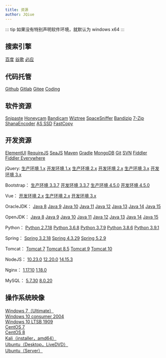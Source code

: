 ```yaml
---
title: 资源
author: JQiue
---
```


::: tip
如果没有特别声明软件环境，就默认为 windows x64
:::

## 搜索引擎

[百度](https://www.baidu.com)
[谷歌](https://www.google.com)
[必应](https://www.bing.com)

## 代码托管

[Github](https://github.com)
[Gitlab](https://gitlab.com)
[Gitee](https://gitee.com)
[Coding](https://coding.net)

## 软件资源

[Snipaste](https://dl.snipaste.com/win-x64-beta-cn)
[Honeycam](http://www.bandisoft.com/honeycam/beta/)
[Bandicam](https://www.bandicam.cn/downloads/ing/)
[Wiztree](https://antibody-software.com/files/wiztree_3_33_setup.exe)
[SpaceSniffer](https://590m.com/file/tempdir-UjRWYldjXTxRY1EwBzZVKlJjUWhXbw4_C2BVOwJhADlSMlF7V2QPYlNoBWIDM1I0Vm1UZlNjCjg)
[Bandizip](http://www.bandisoft.com/bandizip/dl/)
[7-Zip](https://www.7-zip.org/a/7z2000-x64.exe)
[ShanaEncoder](https://www.jianguoyun.com/p/DYKVIdAQ3f74BxiE1ZwD)
[AS SSD](https://www.alex-is.de/progs/AS%20SSD%20Benchmark.zip)
[FastCopy](https://dforest.watch.impress.co.jp/library/f/fastcopy/11574/FastCopy392_installer.exe)

## 开发资源

[ElementUI](https://github.com/ElemeFE/element/archive/v2.14.0.zip)
[RequireJS](https://requirejs.org/docs/release/2.3.6/minified/require.js)
[SeaJS](https://github.com/seajs/seajs/archive/2.2.3.zip)
[Maven](https://mirror.bit.edu.cn/apache/maven/maven-3/3.6.3/binaries/apache-maven-3.6.3-bin.tar.gz)
[Gradle](https://services.gradle.org/distributions/gradle-6.4.1-all.zip)
[MongoDB](https://fastdl.mongodb.org/windows/mongodb-windows-x86_64-4.4.1.zip)
[Git](https://git-scm.com/download/win)
[SVN](https://osdn.net/projects/tortoisesvn/storage/1.13.1/Application/TortoiseSVN-1.13.1.28686-x64-svn-1.13.0.msi/)
[Fiddler](https://telerik-fiddler.s3.amazonaws.com/fiddler/FiddlerSetup.exe)
[Fiddler Everywhere](https://downloads.getfiddler.com/win/Fiddler%20Everywhere%201.4.1.exe)

jQuery:
[生产环境 1.x](https://code.jquery.com/jquery-1.12.4.js)
[开发环境 1.x](https://code.jquery.com/jquery-1.12.4.min.js)
[生产环境 2.x](https://code.jquery.com/jquery-2.2.4.js)
[开发环境 2.x](https://code.jquery.com/jquery-2.2.4.min.js)
[生产环境 3.x](https://code.jquery.com/jquery-3.5.1.js)
[开发环境 3.x](https://code.jquery.com/jquery-3.5.1.min.js)

Bootstrap：
[生产环境 3.3.7](https://github.com/twbs/bootstrap/releases/download/v3.3.7/bootstrap-3.3.7-dist.zip)
[开发环境 3.3.7](https://github.com/twbs/bootstrap/archive/v3.3.7.zip)
[生产环境 4.5.0](https://github.com/twbs/bootstrap/releases/download/v4.5.0/bootstrap-4.5.0-dist.zip)
[开发环境 4.5.0](https://github.com/twbs/bootstrap/archive/v4.5.0.zip)

Vue：
[开发环境 2.x](https://cn.vuejs.org/js/vue.js)
[生产环境 2.x](https://cn.vuejs.org/js/vue.min.js)
[开发环境 3.x](https://unpkg.com/vue@next)

OracleJDK：
[Java 8](https://www.oracle.com/java/technologies/javase/javase8u211-later-archive-downloads.html)
[Java 9](https://www.jianguoyun.com/p/Deix2OgQ3f74Bxj9ypYD](https://www.oracle.com/java/technologies/javase/javase9-archive-downloads.html))
[Java 10](https://www.oracle.com/java/technologies/java-archive-javase10-downloads.html)
[Java 11](https://www.oracle.com/java/technologies/javase/jdk11-archive-downloads.html)
[Java 12](https://www.oracle.com/java/technologies/javase/jdk12-archive-downloads.html)
[Java 13](https://www.oracle.com/java/technologies/javase/jdk13-archive-downloads.html)
[Java 14](https://www.oracle.com/java/technologies/javase/jdk14-archive-downloads.html)
[Java 15](https://www.oracle.com/java/technologies/javase/jdk15-archive-downloads.html)

OpenJDK：
[Java 8](https://mirrors.tuna.tsinghua.edu.cn/AdoptOpenJDK/8/jdk/x64/windows/)
[Java 9](https://mirrors.tuna.tsinghua.edu.cn/AdoptOpenJDK/9/jdk/x64/windows/)
[Java 10](https://mirrors.tuna.tsinghua.edu.cn/AdoptOpenJDK/10/jdk/x64/windows/)
[Java 11](https://mirrors.tuna.tsinghua.edu.cn/AdoptOpenJDK/11/jdk/x64/windows/)
[Java 12](https://mirrors.tuna.tsinghua.edu.cn/AdoptOpenJDK/12/jdk/x64/windows/)
[Java 13](https://mirrors.tuna.tsinghua.edu.cn/AdoptOpenJDK/13/jdk/x64/windows/)
[Java 14](https://mirrors.tuna.tsinghua.edu.cn/AdoptOpenJDK/14/jdk/x64/windows/)
[Java 15](https://mirrors.tuna.tsinghua.edu.cn/AdoptOpenJDK/15/jdk/x64/windows/)

Python：
[Python 2.7.18](https://www.python.org/ftp/python/2.7.18/python-2.7.18.amd64.msi)
[Python 3.6.8](https://www.python.org/ftp/python/3.6.8/python-3.6.8-amd64.exe)
[Python 3.7.9](https://www.python.org/ftp/python/3.7.9/python-3.7.9-amd64.exe)
[Python 3.8.6](https://www.python.org/ftp/python/3.8.6/python-3.8.6-amd64.exe)
[Python 3.9.1](https://www.python.org/ftp/python/3.9.1/python-3.9.1-amd64.exe)

Spring：
[Spring 3.2.18](https://repo.spring.io/list/libs-release-local/org/springframework/spring/3.2.18.RELEASE/spring-framework-3.2.18.RELEASE-dist.zip)
[Spring 4.3.29](https://repo.spring.io/list/libs-release-local/org/springframework/spring/4.3.29.RELEASE/spring-framework-4.3.29.RELEASE-dist.zip)
[Spring 5.2.9](https://repo.spring.io/list/libs-release-local/org/springframework/spring/5.2.9.RELEASE/spring-5.2.9.RELEASE-dist.zip)

Tomcat：
[Tomcat 7](https://downloads.apache.org/tomcat/tomcat-7/v7.0.106/bin/apache-tomcat-7.0.106-windows-x64.zip)
[Tomcat 8.5](https://downloads.apache.org/tomcat/tomcat-8/v8.5.59/bin/apache-tomcat-8.5.59-windows-x64.zip)
[Tomcat 9](https://downloads.apache.org/tomcat/tomcat-9/v9.0.39/bin/apache-tomcat-9.0.39-windows-x64.zip)
[Tomcat 10](https://downloads.apache.org/tomcat/tomcat-10/v10.0.0-M9/bin/apache-tomcat-10.0.0-M9-windows-x64.zip)

NodeJS：
[10.23.0](http://npm.taobao.org/mirrors/node/latest-v10.x/node-v10.23.0-x64.msi)
[12.20.0](http://npm.taobao.org/mirrors/node/latest-v12.x/node-v12.20.0-x64.msi)
[14.15.3](http://npm.taobao.org/mirrors/node/latest-v14.x/node-v14.15.3-x64.msi)

Nginx：
[1.17.10](http://nginx.org/download/nginx-1.17.10.zip)
[1.18.0](http://nginx.org/download/nginx-1.18.0.zip)

MySQL：
[5.7.30](http://ftp.ntu.edu.tw/MySQL/Downloads/MySQLInstaller/mysql-installer-community-5.7.30.0.msi)
[8.0.20](http://ftp.ntu.edu.tw/MySQL/Downloads/MySQLInstaller/mysql-installer-community-8.0.20.0.msi)

## 操作系统映像

[Windows 7（Ultimate）](ed2k://|file|cn_windows_7_ultimate_x64_dvd_x15-66043.iso|3341268992|7DD7FA757CE6D2DB78B6901F81A6907A|)  
[Windows 10 consumer 2004](magnet:?xt=urn:btih:B9885DA8DCFA38DBAA6BE1DC649807A6E5E3C4CF&dn=cn_windows_10_consumer_editions_version_2004_updated_may_2020_x64_dvd_5a83cf4e.iso&xl=5260658688)  
[Windows 10 LTSB 1909](ed2k://|file|cn_windows_10_enterprise_ltsc_2019_x64_dvd_9c09ff24.iso|4478906368|E7C526499308841A4A6D116C857DB669|/)  
[CentOS 7](https://mirrors.tuna.tsinghua.edu.cn/centos/7.8.2003/isos/x86_64/CentOS-7-x86_64-DVD-2003.iso)  
[CentOS 8](https://mirrors.tuna.tsinghua.edu.cn/centos/8.2.2004/isos/x86_64/CentOS-8.2.2004-x86_64-dvd1.iso)  
[Kali（installer，amd64）](https://mirrors.tuna.tsinghua.edu.cn/kali-images/current/kali-linux-2020.2-installer-amd64.iso)  
[Ubuntu（Desktop，LiveDVD）](https://mirrors.tuna.tsinghua.edu.cn/ubuntu-releases/focal/ubuntu-20.04-desktop-amd64.iso)  
[Ubuntu（Server）](https://mirrors.tuna.tsinghua.edu.cn/ubuntu-releases/focal/ubuntu-20.04-live-server-amd64.iso)  
